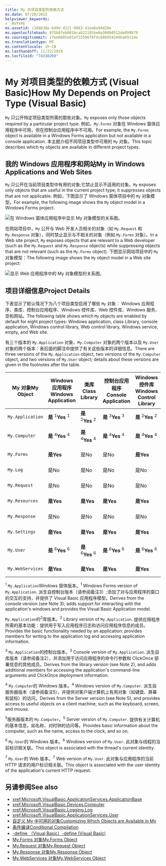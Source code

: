 ```yaml
---
title: My 对项目类型的依赖方式
ms.date: 07/20/2015
helpviewer_keywords:
- _MYTYPE
ms.assetid: c188b38e-bd9d-4121-9983-41ea6a94d28e
ms.openlocfilehash: 975b8feb001bcab22185be0a360b0512de099b79
ms.sourcegitcommit: 17ee6605e01ef32506f8fdc686954244ba6911de
ms.translationtype: MT
ms.contentlocale: zh-CN
ms.lasthandoff: 11/22/2019
ms.locfileid: "74330269"
---
```

# <a name="how-my-depends-on-project-type-visual-basic"></a><span data-ttu-id="7e1e8-102">My 对项目类型的依赖方式 (Visual Basic)</span><span class="sxs-lookup"><span data-stu-id="7e1e8-102">How My Depends on Project Type (Visual Basic)</span></span>

<span data-ttu-id="7e1e8-103">`My` 只公开特定项目类型所需的那些对象。</span><span class="sxs-lookup"><span data-stu-id="7e1e8-103">`My` exposes only those objects required by a particular project type.</span></span> <span data-ttu-id="7e1e8-104">例如，`My.Forms` 对象在 Windows 窗体应用程序中可用，但在控制台应用程序中不可用。</span><span class="sxs-lookup"><span data-stu-id="7e1e8-104">For example, the `My.Forms` object is available in a Windows Forms application but not available in a console application.</span></span> <span data-ttu-id="7e1e8-105">本主题介绍不同项目类型中可用的 `My` 对象。</span><span class="sxs-lookup"><span data-stu-id="7e1e8-105">This topic describes which `My` objects are available in different project types.</span></span>  
  
## <a name="my-in-windows-applications-and-web-sites"></a><span data-ttu-id="7e1e8-106">我的 Windows 应用程序和网站</span><span class="sxs-lookup"><span data-stu-id="7e1e8-106">My in Windows Applications and Web Sites</span></span>  

 <span data-ttu-id="7e1e8-107">`My` 只公开在当前项目类型中有用的对象;它禁止显示不适用的对象。</span><span class="sxs-lookup"><span data-stu-id="7e1e8-107">`My` exposes only objects that are useful in the current project type; it suppresses objects that are not applicable.</span></span> <span data-ttu-id="7e1e8-108">例如，下图显示了 Windows 窗体项目中的 `My` 对象模型。</span><span class="sxs-lookup"><span data-stu-id="7e1e8-108">For example, the following image shows the `My` object model in a Windows Forms project.</span></span>  
  
 ![在 Windows 窗体应用程序中显示 My 对象模型的关系图。](./media/how-my-depends-on-project-type/my-object-model-windows-forms.png)  
  
 <span data-ttu-id="7e1e8-110">在网站项目中，`My` 公开与 Web 开发人员相关的对象（如 `My.Request` 和 `My.Response` 对象），同时禁止显示与不相关的对象（例如 `My.Forms` 对象）。</span><span class="sxs-lookup"><span data-stu-id="7e1e8-110">In a Web site project, `My` exposes objects that are relevant to a Web developer (such as the `My.Request` and `My.Response` objects) while suppressing objects that are not relevant (such as the `My.Forms` object).</span></span> <span data-ttu-id="7e1e8-111">下图显示网站项目中的 `My` 对象模型：</span><span class="sxs-lookup"><span data-stu-id="7e1e8-111">The following image shows the `My` object model in a Web site project:</span></span>  
  
 ![显示 Web 应用程序中的 My 对象模型的关系图。](./media/how-my-depends-on-project-type/my-object-model-web.png)  
  
## <a name="project-details"></a><span data-ttu-id="7e1e8-113">项目详细信息</span><span class="sxs-lookup"><span data-stu-id="7e1e8-113">Project Details</span></span>  

 <span data-ttu-id="7e1e8-114">下表显示了默认情况下为八个项目类型启用了哪些 `My` 对象： Windows 应用程序、类库、控制台应用程序、Windows 控件库、Web 控件库、Windows 服务、空和网站。</span><span class="sxs-lookup"><span data-stu-id="7e1e8-114">The following table shows which `My` objects are enabled by default for eight project types: Windows application, class Library, console application, Windows control library, Web control library, Windows service, empty, and Web site.</span></span>  
  
 <span data-ttu-id="7e1e8-115">有三个版本的 `My.Application` 对象、`My.Computer` 对象的两个版本以及 `My.User` 对象的两个版本：表后面的脚注中提供了有关这些版本的详细信息。</span><span class="sxs-lookup"><span data-stu-id="7e1e8-115">There are three versions of the `My.Application` object, two versions of the `My.Computer` object, and two versions of `My.User` object; details about these versions are given in the footnotes after the table.</span></span>  
  
|<span data-ttu-id="7e1e8-116">My 对象</span><span class="sxs-lookup"><span data-stu-id="7e1e8-116">My Object</span></span>|<span data-ttu-id="7e1e8-117">Windows 应用程序</span><span class="sxs-lookup"><span data-stu-id="7e1e8-117">Windows Application</span></span>|<span data-ttu-id="7e1e8-118">类库</span><span class="sxs-lookup"><span data-stu-id="7e1e8-118">Class Library</span></span>|<span data-ttu-id="7e1e8-119">控制台应用程序</span><span class="sxs-lookup"><span data-stu-id="7e1e8-119">Console Application</span></span>|<span data-ttu-id="7e1e8-120">Windows 控件库</span><span class="sxs-lookup"><span data-stu-id="7e1e8-120">Windows Control Library</span></span>|<span data-ttu-id="7e1e8-121">Web 控件库</span><span class="sxs-lookup"><span data-stu-id="7e1e8-121">Web Control Library</span></span>|<span data-ttu-id="7e1e8-122">Windows 服务</span><span class="sxs-lookup"><span data-stu-id="7e1e8-122">Windows Service</span></span>|<span data-ttu-id="7e1e8-123">空</span><span class="sxs-lookup"><span data-stu-id="7e1e8-123">Empty</span></span>|<span data-ttu-id="7e1e8-124">网站</span><span class="sxs-lookup"><span data-stu-id="7e1e8-124">Web Site</span></span>|  
|---|---|---|---|---|---|---|---|---|  
|`My.Application`|<span data-ttu-id="7e1e8-125">**是** <sup>1</sup></span><span class="sxs-lookup"><span data-stu-id="7e1e8-125">**Yes** <sup>1</sup></span></span>|<span data-ttu-id="7e1e8-126">**是** <sup>2</sup></span><span class="sxs-lookup"><span data-stu-id="7e1e8-126">**Yes** <sup>2</sup></span></span>|<span data-ttu-id="7e1e8-127">**是** <sup>3</sup></span><span class="sxs-lookup"><span data-stu-id="7e1e8-127">**Yes** <sup>3</sup></span></span>|<span data-ttu-id="7e1e8-128">**是** <sup>2</sup></span><span class="sxs-lookup"><span data-stu-id="7e1e8-128">**Yes** <sup>2</sup></span></span>|<span data-ttu-id="7e1e8-129">是</span><span class="sxs-lookup"><span data-stu-id="7e1e8-129">No</span></span>|<span data-ttu-id="7e1e8-130">**是** <sup>3</sup></span><span class="sxs-lookup"><span data-stu-id="7e1e8-130">**Yes** <sup>3</sup></span></span>|<span data-ttu-id="7e1e8-131">是</span><span class="sxs-lookup"><span data-stu-id="7e1e8-131">No</span></span>|<span data-ttu-id="7e1e8-132">是</span><span class="sxs-lookup"><span data-stu-id="7e1e8-132">No</span></span>|  
|`My.Computer`|<span data-ttu-id="7e1e8-133">**是** <sup>4</sup></span><span class="sxs-lookup"><span data-stu-id="7e1e8-133">**Yes** <sup>4</sup></span></span>|<span data-ttu-id="7e1e8-134">**是** <sup>4</sup></span><span class="sxs-lookup"><span data-stu-id="7e1e8-134">**Yes** <sup>4</sup></span></span>|<span data-ttu-id="7e1e8-135">**是** <sup>4</sup></span><span class="sxs-lookup"><span data-stu-id="7e1e8-135">**Yes** <sup>4</sup></span></span>|<span data-ttu-id="7e1e8-136">**是** <sup>4</sup></span><span class="sxs-lookup"><span data-stu-id="7e1e8-136">**Yes** <sup>4</sup></span></span>|<span data-ttu-id="7e1e8-137">**是** <sup>5</sup></span><span class="sxs-lookup"><span data-stu-id="7e1e8-137">**Yes** <sup>5</sup></span></span>|<span data-ttu-id="7e1e8-138">**是** <sup>4</sup></span><span class="sxs-lookup"><span data-stu-id="7e1e8-138">**Yes** <sup>4</sup></span></span>|<span data-ttu-id="7e1e8-139">是</span><span class="sxs-lookup"><span data-stu-id="7e1e8-139">No</span></span>|<span data-ttu-id="7e1e8-140">**是** <sup>5</sup></span><span class="sxs-lookup"><span data-stu-id="7e1e8-140">**Yes** <sup>5</sup></span></span>|  
|`My.Forms`|<span data-ttu-id="7e1e8-141">**是**</span><span class="sxs-lookup"><span data-stu-id="7e1e8-141">**Yes**</span></span>|<span data-ttu-id="7e1e8-142">是</span><span class="sxs-lookup"><span data-stu-id="7e1e8-142">No</span></span>|<span data-ttu-id="7e1e8-143">是</span><span class="sxs-lookup"><span data-stu-id="7e1e8-143">No</span></span>|<span data-ttu-id="7e1e8-144">**是**</span><span class="sxs-lookup"><span data-stu-id="7e1e8-144">**Yes**</span></span>|<span data-ttu-id="7e1e8-145">是</span><span class="sxs-lookup"><span data-stu-id="7e1e8-145">No</span></span>|<span data-ttu-id="7e1e8-146">是</span><span class="sxs-lookup"><span data-stu-id="7e1e8-146">No</span></span>|<span data-ttu-id="7e1e8-147">是</span><span class="sxs-lookup"><span data-stu-id="7e1e8-147">No</span></span>|<span data-ttu-id="7e1e8-148">是</span><span class="sxs-lookup"><span data-stu-id="7e1e8-148">No</span></span>|  
|`My.Log`|<span data-ttu-id="7e1e8-149">是</span><span class="sxs-lookup"><span data-stu-id="7e1e8-149">No</span></span>|<span data-ttu-id="7e1e8-150">是</span><span class="sxs-lookup"><span data-stu-id="7e1e8-150">No</span></span>|<span data-ttu-id="7e1e8-151">是</span><span class="sxs-lookup"><span data-stu-id="7e1e8-151">No</span></span>|<span data-ttu-id="7e1e8-152">是</span><span class="sxs-lookup"><span data-stu-id="7e1e8-152">No</span></span>|<span data-ttu-id="7e1e8-153">是</span><span class="sxs-lookup"><span data-stu-id="7e1e8-153">No</span></span>|<span data-ttu-id="7e1e8-154">是</span><span class="sxs-lookup"><span data-stu-id="7e1e8-154">No</span></span>|<span data-ttu-id="7e1e8-155">是</span><span class="sxs-lookup"><span data-stu-id="7e1e8-155">No</span></span>|<span data-ttu-id="7e1e8-156">**是**</span><span class="sxs-lookup"><span data-stu-id="7e1e8-156">**Yes**</span></span>|  
|`My.Request`|<span data-ttu-id="7e1e8-157">是</span><span class="sxs-lookup"><span data-stu-id="7e1e8-157">No</span></span>|<span data-ttu-id="7e1e8-158">是</span><span class="sxs-lookup"><span data-stu-id="7e1e8-158">No</span></span>|<span data-ttu-id="7e1e8-159">是</span><span class="sxs-lookup"><span data-stu-id="7e1e8-159">No</span></span>|<span data-ttu-id="7e1e8-160">是</span><span class="sxs-lookup"><span data-stu-id="7e1e8-160">No</span></span>|<span data-ttu-id="7e1e8-161">是</span><span class="sxs-lookup"><span data-stu-id="7e1e8-161">No</span></span>|<span data-ttu-id="7e1e8-162">是</span><span class="sxs-lookup"><span data-stu-id="7e1e8-162">No</span></span>|<span data-ttu-id="7e1e8-163">是</span><span class="sxs-lookup"><span data-stu-id="7e1e8-163">No</span></span>|<span data-ttu-id="7e1e8-164">**是**</span><span class="sxs-lookup"><span data-stu-id="7e1e8-164">**Yes**</span></span>|  
|`My.Resources`|<span data-ttu-id="7e1e8-165">**是**</span><span class="sxs-lookup"><span data-stu-id="7e1e8-165">**Yes**</span></span>|<span data-ttu-id="7e1e8-166">**是**</span><span class="sxs-lookup"><span data-stu-id="7e1e8-166">**Yes**</span></span>|<span data-ttu-id="7e1e8-167">**是**</span><span class="sxs-lookup"><span data-stu-id="7e1e8-167">**Yes**</span></span>|<span data-ttu-id="7e1e8-168">**是**</span><span class="sxs-lookup"><span data-stu-id="7e1e8-168">**Yes**</span></span>|<span data-ttu-id="7e1e8-169">**是**</span><span class="sxs-lookup"><span data-stu-id="7e1e8-169">**Yes**</span></span>|<span data-ttu-id="7e1e8-170">**是**</span><span class="sxs-lookup"><span data-stu-id="7e1e8-170">**Yes**</span></span>|<span data-ttu-id="7e1e8-171">是</span><span class="sxs-lookup"><span data-stu-id="7e1e8-171">No</span></span>|<span data-ttu-id="7e1e8-172">是</span><span class="sxs-lookup"><span data-stu-id="7e1e8-172">No</span></span>|  
|`My.Response`|<span data-ttu-id="7e1e8-173">是</span><span class="sxs-lookup"><span data-stu-id="7e1e8-173">No</span></span>|<span data-ttu-id="7e1e8-174">是</span><span class="sxs-lookup"><span data-stu-id="7e1e8-174">No</span></span>|<span data-ttu-id="7e1e8-175">是</span><span class="sxs-lookup"><span data-stu-id="7e1e8-175">No</span></span>|<span data-ttu-id="7e1e8-176">是</span><span class="sxs-lookup"><span data-stu-id="7e1e8-176">No</span></span>|<span data-ttu-id="7e1e8-177">是</span><span class="sxs-lookup"><span data-stu-id="7e1e8-177">No</span></span>|<span data-ttu-id="7e1e8-178">是</span><span class="sxs-lookup"><span data-stu-id="7e1e8-178">No</span></span>|<span data-ttu-id="7e1e8-179">是</span><span class="sxs-lookup"><span data-stu-id="7e1e8-179">No</span></span>|<span data-ttu-id="7e1e8-180">**是**</span><span class="sxs-lookup"><span data-stu-id="7e1e8-180">**Yes**</span></span>|  
|`My.Settings`|<span data-ttu-id="7e1e8-181">**是**</span><span class="sxs-lookup"><span data-stu-id="7e1e8-181">**Yes**</span></span>|<span data-ttu-id="7e1e8-182">**是**</span><span class="sxs-lookup"><span data-stu-id="7e1e8-182">**Yes**</span></span>|<span data-ttu-id="7e1e8-183">**是**</span><span class="sxs-lookup"><span data-stu-id="7e1e8-183">**Yes**</span></span>|<span data-ttu-id="7e1e8-184">**是**</span><span class="sxs-lookup"><span data-stu-id="7e1e8-184">**Yes**</span></span>|<span data-ttu-id="7e1e8-185">**是**</span><span class="sxs-lookup"><span data-stu-id="7e1e8-185">**Yes**</span></span>|<span data-ttu-id="7e1e8-186">**是**</span><span class="sxs-lookup"><span data-stu-id="7e1e8-186">**Yes**</span></span>|<span data-ttu-id="7e1e8-187">是</span><span class="sxs-lookup"><span data-stu-id="7e1e8-187">No</span></span>|<span data-ttu-id="7e1e8-188">是</span><span class="sxs-lookup"><span data-stu-id="7e1e8-188">No</span></span>|  
|`My.User`|<span data-ttu-id="7e1e8-189">**是** <sup>6</sup></span><span class="sxs-lookup"><span data-stu-id="7e1e8-189">**Yes** <sup>6</sup></span></span>|<span data-ttu-id="7e1e8-190">**是** <sup>6</sup></span><span class="sxs-lookup"><span data-stu-id="7e1e8-190">**Yes** <sup>6</sup></span></span>|<span data-ttu-id="7e1e8-191">**是** <sup>6</sup></span><span class="sxs-lookup"><span data-stu-id="7e1e8-191">**Yes** <sup>6</sup></span></span>|<span data-ttu-id="7e1e8-192">**是** <sup>6</sup></span><span class="sxs-lookup"><span data-stu-id="7e1e8-192">**Yes** <sup>6</sup></span></span>|<span data-ttu-id="7e1e8-193">**是** <sup>7</sup></span><span class="sxs-lookup"><span data-stu-id="7e1e8-193">**Yes** <sup>7</sup></span></span>|<span data-ttu-id="7e1e8-194">**是** <sup>6</sup></span><span class="sxs-lookup"><span data-stu-id="7e1e8-194">**Yes** <sup>6</sup></span></span>|<span data-ttu-id="7e1e8-195">是</span><span class="sxs-lookup"><span data-stu-id="7e1e8-195">No</span></span>|<span data-ttu-id="7e1e8-196">**是** <sup>7</sup></span><span class="sxs-lookup"><span data-stu-id="7e1e8-196">**Yes** <sup>7</sup></span></span>|  
|`My.WebServices`|<span data-ttu-id="7e1e8-197">**是**</span><span class="sxs-lookup"><span data-stu-id="7e1e8-197">**Yes**</span></span>|<span data-ttu-id="7e1e8-198">**是**</span><span class="sxs-lookup"><span data-stu-id="7e1e8-198">**Yes**</span></span>|<span data-ttu-id="7e1e8-199">**是**</span><span class="sxs-lookup"><span data-stu-id="7e1e8-199">**Yes**</span></span>|<span data-ttu-id="7e1e8-200">**是**</span><span class="sxs-lookup"><span data-stu-id="7e1e8-200">**Yes**</span></span>|<span data-ttu-id="7e1e8-201">**是**</span><span class="sxs-lookup"><span data-stu-id="7e1e8-201">**Yes**</span></span>|<span data-ttu-id="7e1e8-202">**是**</span><span class="sxs-lookup"><span data-stu-id="7e1e8-202">**Yes**</span></span>|<span data-ttu-id="7e1e8-203">是</span><span class="sxs-lookup"><span data-stu-id="7e1e8-203">No</span></span>|<span data-ttu-id="7e1e8-204">是</span><span class="sxs-lookup"><span data-stu-id="7e1e8-204">No</span></span>|  
  
 <span data-ttu-id="7e1e8-205"><sup>1</sup> `My.Application`Windows 窗体版本。</span><span class="sxs-lookup"><span data-stu-id="7e1e8-205"><sup>1</sup> Windows Forms version of `My.Application`.</span></span> <span data-ttu-id="7e1e8-206">派生自控制台版本（请参阅备注3）;添加了对与应用程序的窗口的交互的支持，并提供了 Visual Basic 应用程序模型。</span><span class="sxs-lookup"><span data-stu-id="7e1e8-206">Derives from the console version (see Note 3); adds support for interacting with the application's windows and provides the Visual Basic Application model.</span></span>  
  
 <span data-ttu-id="7e1e8-207">`My.Application`的<sup>2</sup>库版本。</span><span class="sxs-lookup"><span data-stu-id="7e1e8-207"><sup>2</sup> Library version of `My.Application`.</span></span> <span data-ttu-id="7e1e8-208">提供应用程序所需的基本功能：提供用于写入应用程序日志和访问应用程序信息的成员。</span><span class="sxs-lookup"><span data-stu-id="7e1e8-208">Provides the basic functionality needed by an application: provides members for writing to the application log and accessing application information.</span></span>  
  
 <span data-ttu-id="7e1e8-209"><sup>3</sup> `My.Application`的控制台版本。</span><span class="sxs-lookup"><span data-stu-id="7e1e8-209"><sup>3</sup> Console version of `My.Application`.</span></span> <span data-ttu-id="7e1e8-210">派生自库版本（请参阅备注2），并添加用于访问应用程序的命令行参数和 ClickOnce 部署信息的其他成员。</span><span class="sxs-lookup"><span data-stu-id="7e1e8-210">Derives from the library version (see Note 2), and adds additional members for accessing the application's command-line arguments and ClickOnce deployment information.</span></span>  
  
 <span data-ttu-id="7e1e8-211"><sup>4</sup> `My.Computer`的 Windows 版本。</span><span class="sxs-lookup"><span data-stu-id="7e1e8-211"><sup>4</sup> Windows version of `My.Computer`.</span></span> <span data-ttu-id="7e1e8-212">派生自服务器版本（请参阅备注5），并提供对客户端计算机上有用对象（如键盘、屏幕和鼠标）的访问。</span><span class="sxs-lookup"><span data-stu-id="7e1e8-212">Derives from the Server version (see Note 5), and provides access to useful objects on a client machine, such as the keyboard, screen, and mouse.</span></span>  
  
 <span data-ttu-id="7e1e8-213"><sup>5</sup>服务器版本的 `My.Computer`。</span><span class="sxs-lookup"><span data-stu-id="7e1e8-213"><sup>5</sup> Server version of `My.Computer`.</span></span> <span data-ttu-id="7e1e8-214">提供有关计算机的基本信息，如名称、对时钟的访问等。</span><span class="sxs-lookup"><span data-stu-id="7e1e8-214">Provides basic information about the computer, such as the name, access to the clock, and so on.</span></span>  
  
 <span data-ttu-id="7e1e8-215"><sup>6</sup> `My.User`的 Windows 版本。</span><span class="sxs-lookup"><span data-stu-id="7e1e8-215"><sup>6</sup> Windows version of `My.User`.</span></span> <span data-ttu-id="7e1e8-216">此对象与线程的当前标识相关联。</span><span class="sxs-lookup"><span data-stu-id="7e1e8-216">This object is associated with the thread's current identity.</span></span>  
  
 <span data-ttu-id="7e1e8-217"><sup>7</sup> `My.User`的 Web 版本。</span><span class="sxs-lookup"><span data-stu-id="7e1e8-217"><sup>7</sup> Web version of `My.User`.</span></span> <span data-ttu-id="7e1e8-218">此对象与应用程序的当前 HTTP 请求的用户标识相关联。</span><span class="sxs-lookup"><span data-stu-id="7e1e8-218">This object is associated with the user identity of the application's current HTTP request.</span></span>  
  
## <a name="see-also"></a><span data-ttu-id="7e1e8-219">另请参阅</span><span class="sxs-lookup"><span data-stu-id="7e1e8-219">See also</span></span>

- <xref:Microsoft.VisualBasic.ApplicationServices.ApplicationBase>
- <xref:Microsoft.VisualBasic.Devices.Computer>
- <xref:Microsoft.VisualBasic.Logging.Log>
- <xref:Microsoft.VisualBasic.ApplicationServices.User>
- [<span data-ttu-id="7e1e8-220">自定义 My 中可用的对象</span><span class="sxs-lookup"><span data-stu-id="7e1e8-220">Customizing Which Objects are Available in My</span></span>](../../../visual-basic/developing-apps/customizing-extending-my/customizing-which-objects-are-available-in-my.md)
- [<span data-ttu-id="7e1e8-221">条件编译</span><span class="sxs-lookup"><span data-stu-id="7e1e8-221">Conditional Compilation</span></span>](../../../visual-basic/programming-guide/program-structure/conditional-compilation.md)
- [<span data-ttu-id="7e1e8-222">-define （Visual Basic）</span><span class="sxs-lookup"><span data-stu-id="7e1e8-222">-define (Visual Basic)</span></span>](../../../visual-basic/reference/command-line-compiler/define.md)
- [<span data-ttu-id="7e1e8-223">My.Forms 对象</span><span class="sxs-lookup"><span data-stu-id="7e1e8-223">My.Forms Object</span></span>](../../../visual-basic/language-reference/objects/my-forms-object.md)
- [<span data-ttu-id="7e1e8-224">My.Request 对象</span><span class="sxs-lookup"><span data-stu-id="7e1e8-224">My.Request Object</span></span>](../../../visual-basic/language-reference/objects/my-request-object.md)
- [<span data-ttu-id="7e1e8-225">My.Response 对象</span><span class="sxs-lookup"><span data-stu-id="7e1e8-225">My.Response Object</span></span>](../../../visual-basic/language-reference/objects/my-response-object.md)
- [<span data-ttu-id="7e1e8-226">My.WebServices 对象</span><span class="sxs-lookup"><span data-stu-id="7e1e8-226">My.WebServices Object</span></span>](../../../visual-basic/language-reference/objects/my-webservices-object.md)
